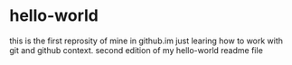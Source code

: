 # hello-world
this is the first reprosity of mine in github.im just learing how to work with git and github context.
second edition of my hello-world readme file
